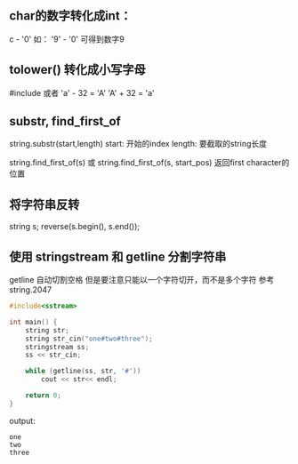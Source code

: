 ## char的数字转化成int：
c - '0'
如： '9' - '0' 可得到数字9

## tolower() 转化成小写字母
#include<cctype>
或者 'a' - 32 = 'A'
'A' + 32 = 'a'

## substr, find_first_of
string.substr(start,length)
start: 开始的index
length: 要截取的string长度

string.find_first_of(s)
或 string.find_first_of(s, start_pos)
返回first character的位置

## 将字符串反转
string s;
reverse(s.begin(), s.end());

## 使用 stringstream 和 getline 分割字符串

getline 自动切割空格
但是要注意只能以一个字符切开，而不是多个字符
参考 string.2047

```cpp
#include<sstream>

int main() {
	string str;	
	string str_cin("one#two#three");
	stringstream ss;
	ss << str_cin;

	while (getline(ss, str, '#'))
		cout << str<< endl;

	return 0;
}
```

output:
```
one
two
three
```